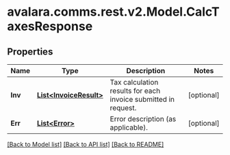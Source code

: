
# avalara.comms.rest.v2.Model.CalcTaxesResponse

## Properties

Name | Type | Description | Notes
------------ | ------------- | ------------- | -------------
**Inv** | [**List&lt;InvoiceResult&gt;**](InvoiceResult.md) | Tax calculation results for each invoice submitted in request. | [optional] 
**Err** | [**List&lt;Error&gt;**](Error.md) | Error description (as applicable). | [optional] 

[[Back to Model list]](../README.md#documentation-for-models)
[[Back to API list]](../README.md#documentation-for-api-endpoints)
[[Back to README]](../README.md)


